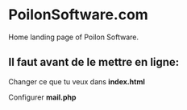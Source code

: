 # PoilonSoftware.com
Home landing page of Poilon Software.

## Il faut avant de le mettre en ligne: 

Changer ce que tu veux dans **index.html**


Configurer **mail.php**
